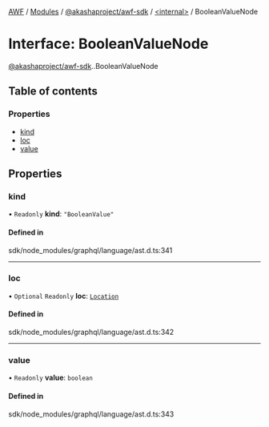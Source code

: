 [AWF](../README.md) / [Modules](../modules.md) / [@akashaproject/awf-sdk](../modules/akashaproject_awf_sdk.md) / [<internal\>](../modules/akashaproject_awf_sdk._internal_.md) / BooleanValueNode

# Interface: BooleanValueNode

[@akashaproject/awf-sdk](../modules/akashaproject_awf_sdk.md).[<internal>](../modules/akashaproject_awf_sdk._internal_.md).BooleanValueNode

## Table of contents

### Properties

- [kind](akashaproject_awf_sdk._internal_.BooleanValueNode.md#kind)
- [loc](akashaproject_awf_sdk._internal_.BooleanValueNode.md#loc)
- [value](akashaproject_awf_sdk._internal_.BooleanValueNode.md#value)

## Properties

### kind

• `Readonly` **kind**: ``"BooleanValue"``

#### Defined in

sdk/node_modules/graphql/language/ast.d.ts:341

___

### loc

• `Optional` `Readonly` **loc**: [`Location`](../classes/akashaproject_awf_sdk._internal_.Location.md)

#### Defined in

sdk/node_modules/graphql/language/ast.d.ts:342

___

### value

• `Readonly` **value**: `boolean`

#### Defined in

sdk/node_modules/graphql/language/ast.d.ts:343
